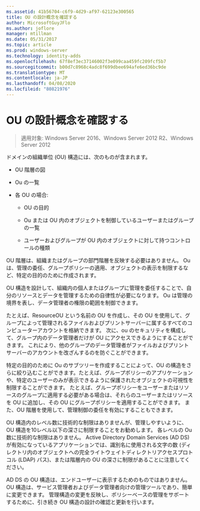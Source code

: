 ```yaml
---
ms.assetid: 41b56704-c6f9-4d29-af97-62123e300565
title: OU の設計概念を確認する
author: MicrosoftGuyJFlo
ms.author: joflore
manager: mtillman
ms.date: 05/31/2017
ms.topic: article
ms.prod: windows-server
ms.technology: identity-adds
ms.openlocfilehash: 67f8ef3ec37146002f3e099caa459fc209fcf5b7
ms.sourcegitcommit: b00d7c8968c4adc8f699dbee694afe6ed36bc9de
ms.translationtype: MT
ms.contentlocale: ja-JP
ms.lasthandoff: 04/08/2020
ms.locfileid: "80821976"
---
```

# <a name="reviewing-ou-design-concepts"></a>OU の設計概念を確認する

>適用対象: Windows Server 2016、Windows Server 2012 R2、Windows Server 2012

ドメインの組織単位 (OU) 構造には、次のものが含まれます。  
  
-   OU 階層の図  
  
-   Ou の一覧  
  
-   各 OU の場合:  
  
    -   OU の目的  
  
    -   Ou または OU 内のオブジェクトを制御しているユーザーまたはグループの一覧  
  
    -   ユーザーおよびグループが OU 内のオブジェクトに対して持つコントロールの種類  
  
OU 階層は、組織またはグループの部門階層を反映する必要はありません。 Ou は、管理の委任、グループポリシーの適用、オブジェクトの表示を制限するなど、特定の目的のために作成されます。  
  
OU 構造を設計して、組織内の個人またはグループに管理を委任することで、自分のリソースとデータを管理するための自律性が必要になります。 Ou は管理の境界を表し、データ管理者の権限の範囲を制御できます。  
  
たとえば、ResourceOU という名前の OU を作成し、その OU を使用して、グループによって管理されるファイルおよびプリントサーバーに属するすべてのコンピューターアカウントを格納できます。 次に、ou のセキュリティを構成して、グループ内のデータ管理者だけが OU にアクセスできるようにすることができます。 これにより、他のグループのデータ管理者がファイルおよびプリントサーバーのアカウントを改ざんするのを防ぐことができます。  
  
特定の目的のために Ou のサブツリーを作成することによって、OU の構造をさらに絞り込むことができます。たとえば、グループポリシーのアプリケーションや、特定のユーザーのみが表示できるように保護されたオブジェクトの可視性を制限することができます。 たとえば、グループポリシーをユーザーまたはリソースのグループに適用する必要がある場合は、それらのユーザーまたはリソースを OU に追加し、その OU にグループポリシーを適用することができます。 また、OU 階層を使用して、管理制御の委任を有効にすることもできます。  
  
OU 構造内のレベル数に技術的な制限はありませんが、管理しやすいように、OU 構造を10レベル以下の深さに制限することをお勧めします。 各レベルの Ou 数に技術的な制限はありません。 Active Directory Domain Services (AD DS) が有効になっているアプリケーションでは、識別名に使用される文字の数 (ディレクトリ内のオブジェクトへの完全ライトウェイトディレクトリアクセスプロトコル (LDAP) パス)、または階層内の OU の深さに制限があることに注意してください。  
  
AD DS の OU 構造は、エンドユーザーに表示するためのものではありません。 OU 構造は、サービス管理者およびデータ管理者向けの管理ツールであり、簡単に変更できます。 管理構造の変更を反映し、ポリシーベースの管理をサポートするために、引き続き OU 構造の設計の確認と更新を行います。  
  


